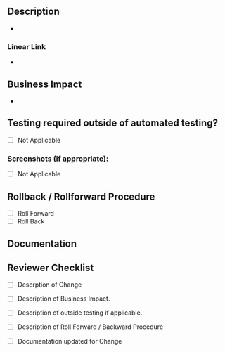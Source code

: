 <!--
⚠️ 🚨 ⚠️  STOP AND READ THIS ⚠️ 🚨 ⚠️

👆👆 see that 'base fork' dropdown above? You should change it! The default value of "slatedocs/slate" submits your change to ALL USERS OF SLATE, not just your company. This is PROBABLY NOT WHAT YOU WANT.
-->

<!-- Describe your changes in detail -->
## Description

-

<!-- Link to Linear Ticket Tracking if not automatically linked-->
### Linear Link

-

<!-- Describe impact to business or business use case -->
## Business Impact

-

<!-- Please describe in detail how teammates can test your changes. -->
## Testing required outside of automated testing?

- [ ] Not Applicable

<!-- Provide Screenshots when applicable -->
### Screenshots (if appropriate):

- [ ] Not Applicable

<!-- Describe Rollback or Rollforward Procedure -->
## Rollback / Rollforward Procedure

- [ ] Roll Forward
- [ ] Roll Back

<!-- Ensure that all related documentation on notion is updated -->
## Documentation


## Reviewer Checklist

- [ ] Descrption of Change
- [ ] Description of Business Impact.
- [ ] Description of outside testing if applicable.
- [ ] Description of Roll Forward / Backward Procedure
- [ ] Documentation updated for Change

